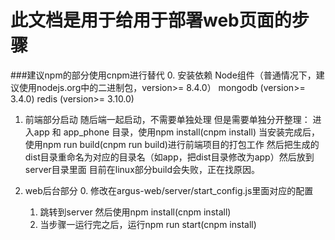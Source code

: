 # 此文档是用于给用于部署web页面的步骤

###建议npm的部分使用cnpm进行替代
0. 安装依赖
   Node组件（普通情况下，建议使用nodejs.org中的二进制包，version>= 8.4.0）
   mongodb (version>= 3.4.0)
   redis (version>= 3.10.0)

1. 前端部分启动
   随后端一起启动，不需要单独处理
   但是需要单独分开整理：
   进入app 和 app_phone 目录，使用npm install(cnpm install)
   当安装完成后，使用npm run build(cnpm run build)进行前端项目的打包工作
   然后把生成的dist目录重命名为对应的目录名（如app，把dist目录修改为app）然后放到server目录里面
   目前在linux部分build会失败，正在找原因。

2. web后台部分
   0. 修改在argus-web/server/start_config.js里面对应的配置
   1. 跳转到server 然后使用npm install(cnpm install)
   2. 当步骤一运行完之后，运行npm run start(cnpm install)




